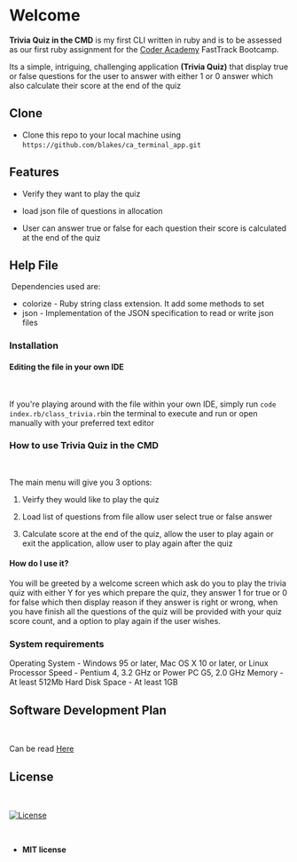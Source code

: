 
# Welcome 

**Trivia Quiz in the CMD** is my first CLI written in ruby and is to be assessed as our first ruby assignment for the [Coder  Academy](https://coderacademy.edu.au/) FastTrack Bootcamp.

Its a simple, intriguing, challenging application **(Trivia Quiz)** that display true or false questions for the user to answer with either 1 or 0 answer which also calculate their score at the end of the quiz

## Clone

- Clone  this  repo  to  your  local  machine  using  `https://github.com/blakes/ca_terminal_app.git`

## Features


- Verify they want to play the quiz 

- load json file of questions in allocation

- User can answer true or false for each question their score is calculated at the end of the quiz

## Help  File
​
Dependencies used are:
- colorize - Ruby string class extension. It add some methods to set 
- json - Implementation of the JSON specification to read or write json files

 ### **Installation**


#### Editing  the  file  in  your  own  IDE

​

If you're playing around with the file within your own IDE, simply run `code index.rb/class_trivia.rb`in the terminal to execute and run or open manually with your preferred text editor

### How  to  use Trivia Quiz in the CMD

​

The main menu will give you 3 options:

1) Veirfy they would like to play the quiz

2) Load list of questions from file allow user select true or false answer

3) Calculate score at the end of the quiz, allow the user to play again or exit the application, allow user to play again after the quiz

#### **How  do  I  use  it?**

​You will be greeted by a welcome screen which ask do you to play the trivia quiz with either Y for yes which prepare the quiz, they answer 1 for true or 0 for false which then display reason if they answer is right or wrong, when you have finish all the questions of the quiz will be provided with your quiz score count, and a option to play again if the user wishes.

### System  requirements

Operating System - Windows 95 or later, Mac OS X 10 or later, or Linux
Processor Speed - Pentium 4, 3.2 GHz or Power PC G5, 2.0 GHz
Memory - At least 512Mb
Hard Disk Space - At least 1GB​

## Software  Development  Plan

​

Can be read [Here](https://github.com/blakes/ca_terminal_app/blob/master/software_development_plan.md)

## License

​

[![License](https://camo.githubusercontent.com/107590fac8cbd65071396bb4d04040f76cde5bde/687474703a2f2f696d672e736869656c64732e696f2f3a6c6963656e73652d6d69742d626c75652e7376673f7374796c653d666c61742d737175617265)](http://badges.mit-license.org/)

​

- **MIT  license**